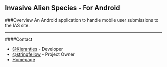 Invasive Alien Species - For Android
------------------------------------------

###Overview
An Android application to handle mobile user submissions to the IAS site.

-----
####Contact
+ [@Kieranties] - Developer
+ [@stringfellow] - Project Owner
+ [Homepage]


[@Kieranties]: http://twitter.com/kieranties
[@stringfellow]: http://twitter.com/stringfellow
[Homepage]: http://ias-ess.org/